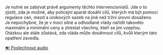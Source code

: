 
Je nutné se zabývat právě argumenty těchto intervencionistů. Jde o to zjistit, zda je možné, aby policejní aparát dosáhl cílů, kterých má být pomocí regulace cen, mezd a úrokových sazeb na jiné než tržní úrovni dosaženo. Je nepochybné, že je v moci silné a odhodlané vlády nařídit takovéto maximální a minimální ceny a ztrestat všechny, kteří se jim vzepřou. Otázkou ale stále zůstává, zda vláda může dosáhnout cílů, kvůli kterým tato opatření zavedla.

[🔊 Poslechnout audio](/data/7-paragraphs/audio/chapter_151/para_001-Je-nutn-se-zabvat-prv-argumenty-tchto-interve.mp3)
